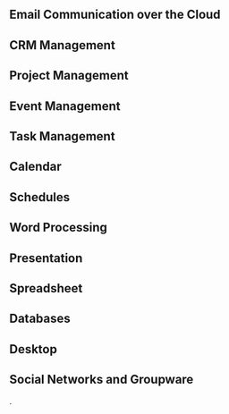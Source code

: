 ## Email Communication over the Cloud 



## CRM Management 



## Project Management 



## Event Management 



## Task Management 



## Calendar 



## Schedules 



## Word Processing 



## Presentation 



## Spreadsheet 



## Databases 



## Desktop 



## Social Networks and Groupware


.